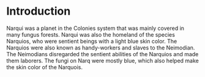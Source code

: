# Introduction
Narqui was a planet in the Colonies system that was mainly covered in many fungus forests.
Narqui was also the homeland of the species Narquios, who were sentient beings with a light blue skin color.
The Narquios were also known as handy-workers and slaves to the Neimodian.
The Neimodians disregarded the sentient abilities of the Narquios and made them laborers.
The fungi on Narq were mostly blue, which also helped make the skin color of the Narquois.